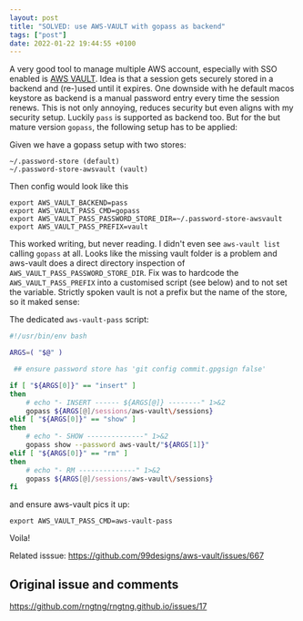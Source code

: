 ```yaml
---
layout: post
title: "SOLVED: use AWS-VAULT with gopass as backend"
tags: ["post"]
date: 2022-01-22 19:44:55 +0100
---
```


A very good tool to manage multiple AWS account, especially with SSO enabled is [AWS VAULT](https://github.com/99designs/aws-vault). Idea is that a session gets securely stored in a backend and (re-)used until it expires. 
One downside with he default macos keystore as backend is a manual password entry every time the session renews. This is not only annoying, reduces security but even aligns with my security setup. Luckily `pass` is supported as backend too. But for the but mature version `gopass`, the following setup has to be applied:

Given we have a gopass setup with two stores:

```
~/.password-store (default)
~/.password-store-awsvault (vault)
```

Then config would look like this

```
export AWS_VAULT_BACKEND=pass
export AWS_VAULT_PASS_CMD=gopass
export AWS_VAULT_PASS_PASSWORD_STORE_DIR=~/.password-store-awsvault
export AWS_VAULT_PASS_PREFIX=vault
```

This worked writing, but never reading. I didn't even see `aws-vault list` calling `gopass` at all. Looks like the missing vault folder is a problem and aws-vault does a direct directory inspection of `AWS_VAULT_PASS_PASSWORD_STORE_DIR`. Fix was to hardcode the `AWS_VAULT_PASS_PREFIX` into a customised script (see below) and to not set the variable. Strictly spoken vault is not a prefix but the name of the store, so it maked sense:

The dedicated `aws-vault-pass` script:

```bash
#!/usr/bin/env bash

ARGS=( "$@" )

 ## ensure password store has 'git config commit.gpgsign false'

if [ "${ARGS[0]}" == "insert" ]
then
    # echo "- INSERT ------ ${ARGS[@]} --------" 1>&2
    gopass ${ARGS[@]/sessions/aws-vault\/sessions}
elif [ "${ARGS[0]}" == "show" ]
then
    # echo "- SHOW --------------" 1>&2
    gopass show --password aws-vault/"${ARGS[1]}"
elif [ "${ARGS[0]}" == "rm" ]
then
    # echo "- RM --------------" 1>&2
    gopass ${ARGS[@]/sessions/aws-vault\/sessions}
fi
```

and ensure aws-vault pics it up:

```
export AWS_VAULT_PASS_CMD=aws-vault-pass
```

Voila!

Related isssue: https://github.com/99designs/aws-vault/issues/667

## Original issue and comments

https://github.com/rngtng/rngtng.github.io/issues/17
